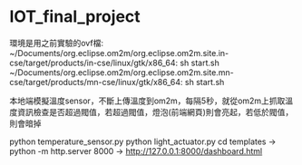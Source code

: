 # IOT_final_project
環境是用之前實驗的ovf檔:
~/Documents/org.eclipse.om2m/org.eclipse.om2m.site.in-cse/target/products/in-cse/linux/gtk/x86_64: sh start.sh
~/Documents/org.eclipse.om2m/org.eclipse.om2m.site.mn-cse/target/products/mn-cse/linux/gtk/x86_64: sh start.sh

本地端模擬溫度sensor，不斷上傳溫度到om2m，每隔5秒，就從om2m上抓取溫度資訊檢查是否超過閥值，若超過閥值，燈泡(前端網頁)則會亮起，若低於閥值，則會暗掉

python temperature_sensor.py
python light_actuator.py
cd templates -> python -m http.server 8000 -> http://127.0.0.1:8000/dashboard.html
